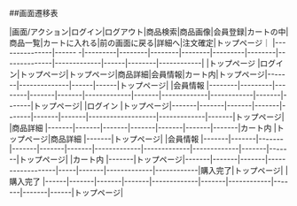 ##画面遷移表

|画面/アクション|ログイン|ログアウト|商品検索|商品画像|会員登録|カートの中|商品一覧|カートに入れる|前の画面に戻る|詳細へ|注文確定|トップページ｜
|---------------|------ -|---------|--------|--------|--------|---------|--------|--------------|-------------|------|--------|------------|
|トップページ   |ログイン|トップページ|トップページ|商品詳細|会員情報|カート内|トップページ|-------|--------------|------|------|トップページ|
|会員情報       |--------|---------|--------|-------|-------|-------------|-------|-------------|------------|-------|-------|トップページ|
|ログイン       |トップページ|-------|-------|-------|-------|-------|-------|-------|-------------------|-------------|-------|トップページ|
|商品詳細       |-------|-------|-------|-------|-------|-------|-------|カート内   |トップページ|商品詳細 |-------|トップページ|
|会員情報       |-------|-------|-------|-------|-------|-------|-------------|-------------|-------------|-------|-------|トップページ|
|カート内       |-------|トップページ|-------|-------|-------|------------------|-----|-------|-------------|------------|購入完了|トップページ|
|購入完了       |------|-------|-------|-------|-------------|-------|------------|-------|-------|------|トップページ|
